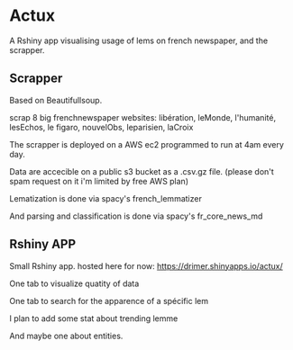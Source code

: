 # Actux
A Rshiny app visualising usage of lems on french newspaper, and the scrapper.


## Scrapper

Based on Beautifullsoup.

scrap 8 big frenchnewspaper websites: libération, leMonde, l'humanité, lesEchos, le figaro, nouvelObs, leparisien, laCroix

The scrapper is deployed on a AWS ec2 programmed to run at 4am every day.

Data are accecible on a public s3 bucket as a .csv.gz file. (please don't spam request on it i'm limited by free AWS plan)

Lematization is done via spacy's french_lemmatizer

And parsing and classification is done via spacy's fr_core_news_md

## Rshiny APP

Small Rshiny app. hosted here for now: https://drimer.shinyapps.io/actux/

One tab to visualize quatity of data

One tab to search for the apparence of a spécific lem

I plan to add some stat about trending lemme

And maybe one about entities.


